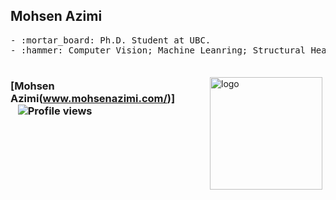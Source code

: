 ## Mohsen Azimi
<pre>
- :mortar_board: Ph.D. Student at UBC.
- :hammer: Computer Vision; Machine Leanring; Structural Health Monitoring

</pre>


<img src="https://github-readme-stats.vercel.app/api?username=mohsen-azimi&show_icons=true&count_private=true" alt="logo" height="180" align="right" style="margin: 5px; margin-bottom: 20px;" />

### [Mohsen Azimi(www.mohsenazimi.com/)] &nbsp;&nbsp; &nbsp;&nbsp; &nbsp;&nbsp;&nbsp;&nbsp; &nbsp;&nbsp;   ![Profile views](https://gpvc.arturio.dev/mohsen-azimi) 

  
